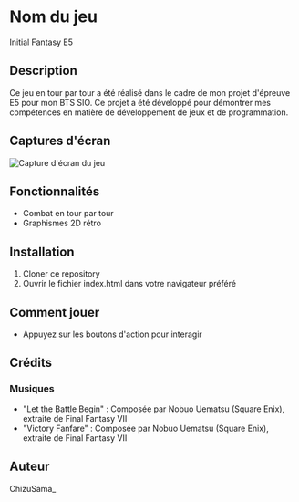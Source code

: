 # Nom du jeu

Initial Fantasy E5

## Description

Ce jeu en tour par tour a été réalisé dans le cadre de mon projet d'épreuve E5 pour mon BTS SIO.
Ce projet a été développé pour démontrer mes compétences en matière de développement de jeux et de programmation.

## Captures d'écran

![Capture d'écran du jeu](lien_vers_l'image.png)

## Fonctionnalités

- Combat en tour par tour
- Graphismes 2D rétro

## Installation

1. Cloner ce repository
2. Ouvrir le fichier index.html dans votre navigateur préféré

## Comment jouer

- Appuyez sur les boutons d'action pour interagir

## Crédits

### Musiques

- "Let the Battle Begin" : Composée par Nobuo Uematsu (Square Enix), extraite de Final Fantasy VII
- "Victory Fanfare" : Composée par Nobuo Uematsu (Square Enix), extraite de Final Fantasy VII

## Auteur

ChizuSama_
